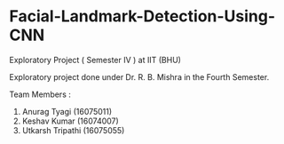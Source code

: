 # Facial-Landmark-Detection-Using-CNN
Exploratory Project ( Semester IV ) at IIT (BHU) 

Exploratory project done under Dr. R. B. Mishra in the Fourth Semester.

Team Members :

1. Anurag Tyagi (16075011)
2. Keshav Kumar (16074007)
3. Utkarsh Tripathi (16075055)
